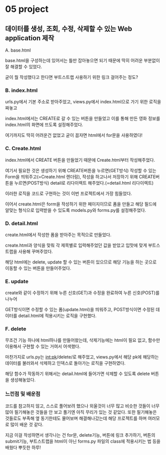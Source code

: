 # 05 project

## 데이터를 생성, 조회, 수정, 삭제할 수 있는 Web application 제작

A. base.html

base.html을 구성하는데 있어서는 틀만 잡아놓으면 되기 때문에 딱히 어려운 부분없이 잘 해결할 수 있었다.

굳이 뭘 작성했다고 한다면 부트스트랩 사용하기 위한 링크 걸어주는 정도?

### B. index.html

urls.py에서 기본 주소로 받아주었고, views.py에서 index.html으로 가기 위한 로직을 짜놓고

index.html에서는 CREATE로 갈 수 있는 버튼을 만들었고 이를 통해 만든 영화 정보를 index.html의 화면에 뜨도록 설정해주었다.

여기까지도 딱히 어려운건 없었고 굳이 꼽자면 html에서 for문을 사용하였다!

### C. Create.html

index.html에서 CREATE 버튼을 만들었기 때문에 Create.html부터 작성해주었다.

여기서 필요한 것은 생성하기 위해 CREATE버튼을 누르면(GET방식) 작성할 수 있는 Form을 띄워주고(=Create.html 렌더링), 작성을 하고나서 저장하기 위해 CREATE버튼을 누르면(POST방식) detail로 리다이렉트 해주었다.(=detail.html 리다이렉트)

이러한 로직을 코드로 구현하는 것이 이번 프로젝트에서 가장 힘들었다.

이어서 create.html은 form을 작성하기 위한 페이지이므로 폼을 만들고 해당 필드에 알맞는 형식으로 입력받을 수 있도록 models.py와 forms.py를 설정해주었다.

### D. detail.html

create.html에서 작성한 폼을 받아주는 목적으로 만들었다.

create.html과 양식을 맞춰 각 제목별로 입력해주었던 값을 받았고 입맛에 맞게 부트스트랩을 사용해 꾸며주었다.

해당 html에는 delete, update 할 수 있는 버튼이 있으므로 해당 기능을 하는 곳으로 이동할 수 있는 버튼을 만들어주었다.

### E. update

create와 같이 수정하기 위해 누른 신호(GET)과 수정을 완료하여 누른 신호(POST)를 나누어

GET방식이면 수정할 수 있는 폼(update.html)을 띄워주고, POST방식이면 수정된 데이터를 detail.html에 적용시키는 로직을 구현했다.

### F. delete

무조건 기능 하나에 html하나를 만들어왔는데, 삭제기능에는 html이 필요 없고, 함수만 이용해서 구현할 수 있는 거여서 어색했다.

마찬가지로 urls.py는 <int:pk>/delete/로 해주었고, views.py에서 해당 pk에 해당하는 데이터를 불러와서 삭제하고 인덱스로 돌아가는 로직을 구현하였다.

해당 함수가 작동하기 위해서는 detail.html에 들어가면 삭제할 수 있도록 delete 버튼을 생성해놓았다.

### 느낀점 및 배운점

코드를 참고하지 않고, 스스로 풀어보려 했으나 외울것이 너무 많고 비슷한 것들이 너무 많아 필기해놓은 것들을 안 보고 풀기엔 아직 무리가 있는 것 같았다. 또한 필기해놓은 것들로도 부족해 옆 동기한테도 물어보며 해결해나갔는데 해당 프로젝트를 하며 여러모로 많이 배운 것 같다.

지금 이걸 작성하면서 생각나는 건 for문, delete기능, 버튼에 링크 추가하기, 버튼의 submit기능, 부트스트랩을 html이 아닌 forms.py 파일의 class에 적용시키는 법 등을 배웠다 뿌듯한 하루!